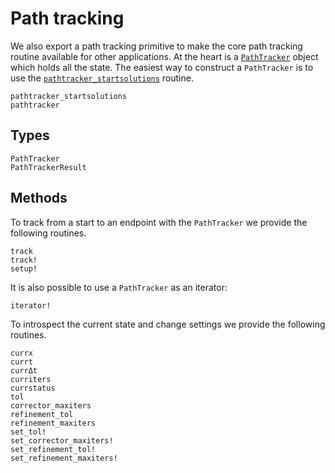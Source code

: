 # Path tracking

We also export a path tracking primitive to make the core path tracking routine
available for other applications.
At the heart is a [`PathTracker`](@ref) object which holds
all the state. The easiest way to construct a `PathTracker` is to use the [`pathtracker_startsolutions`](@ref) routine.

```@docs
pathtracker_startsolutions
pathtracker
```

## Types
```@docs
PathTracker
PathTrackerResult
```

## Methods
To track from a start to an endpoint with the `PathTracker` we provide the following
routines.
```@docs
track
track!
setup!
```

It is also possible to use a `PathTracker` as an iterator:
```
iterator!
```

To introspect the current state and change settings we provide the following routines.
```@docs
currx
currt
currΔt
curriters
currstatus
tol
corrector_maxiters
refinement_tol
refinement_maxiters
set_tol!
set_corrector_maxiters!
set_refinement_tol!
set_refinement_maxiters!
```
